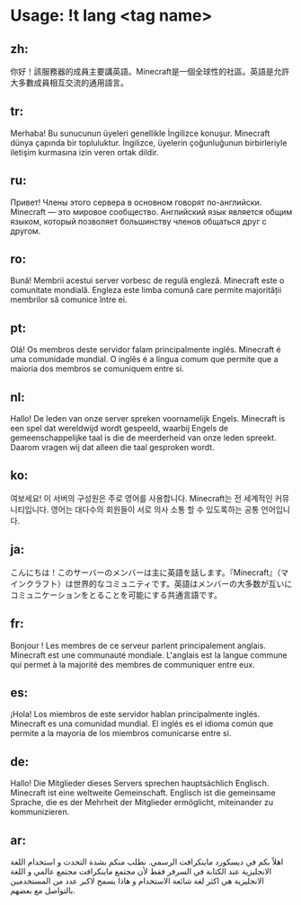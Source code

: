 # Usage: !t lang \<tag name\>
## zh:  
你好！該服務器的成員主要講英語。Minecraft是一個全球性的社區。英語是允許大多數成員相互交流的通用語言。  
  
## tr:  
Merhaba! Bu sunucunun üyeleri genellikle İngilizce konuşur. Minecraft dünya çapında bir topluluktur. İngilizce, üyelerin çoğunluğunun birbirleriyle iletişim kurmasına izin veren ortak dildir.  
  
## ru:  
Привет! Члены этого сервера в основном говорят по-английски. Minecraft — это мировое сообщество. Английский язык является общим языком, который позволяет большинству членов общаться друг с другом.  
  
## ro:  
Bună! Membrii acestui server vorbesc de regulă engleză. Minecraft este o comunitate mondială. Engleza este limba comună care permite majorității membrilor să comunice între ei.  
  
## pt:  
Olá! Os membros deste servidor falam principalmente inglês. Minecraft é uma comunidade mundial. O inglês é a língua comum que permite que a maioria dos membros se comuniquem entre si.  
  
## nl:  
Hallo! De leden van onze server spreken voornamelijk Engels. Minecraft is een spel dat wereldwijd wordt gespeeld, waarbij Engels de gemeenschappelijke taal is die de meerderheid van onze leden spreekt. Daarom vragen wij dat alleen die taal gesproken wordt.  
  
## ko:  
여보세요! 이 서버의 구성원은 주로 영어를 사용합니다. Minecraft는 전 세계적인 커뮤니티입니다. 영어는 대다수의 회원들이 서로 의사 소통 할 수 있도록하는 공통 언어입니다.  
  
## ja:  
こんにちは！このサーバーのメンバーは主に英語を話します。『Minecraft』（マインクラフト）は世界的なコミュニティです。英語はメンバーの大多数が互いにコミュニケーションをとることを可能にする共通言語です。  
  
## fr:  
Bonjour ! Les membres de ce serveur parlent principalement anglais. Minecraft est une communauté mondiale. L'anglais est la langue commune qui permet à la majorité des membres de communiquer entre eux.  
  
## es:  
¡Hola! Los miembros de este servidor hablan principalmente inglés. Minecraft es una comunidad mundial. El inglés es el idioma común que permite a la mayoría de los miembros comunicarse entre sí.  
  
## de:  
Hallo! Die Mitglieder dieses Servers sprechen hauptsächlich Englisch. Minecraft ist eine weltweite Gemeinschaft. Englisch ist die gemeinsame Sprache, die es der Mehrheit der Mitglieder ermöglicht, miteinander zu kommunizieren.  
  
## ar:  
اهلاً بكم في ديسكورد ماينكرافت الرسمي. نطلب منكم بشدة التحدث و استخدام اللغة الانجليزية عند الكتابة في السرفر فقط لأن مجتمع ماينكرافت مجتمع عالمي و اللغة الانجليزية هي اكثر لغة شائعة الاستخدام و هاذا يسمح لاكبر عدد من المستخدمين بالتواصل مع بعضهم.  
